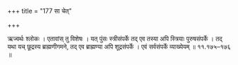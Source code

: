 +++
title = "177 सा चेत्"

+++

ऋज्वर्थः श्लोकः । एतावांस् तु विशेषः । यत् पुंसः स्त्रीसंपर्के तद् एव तस्या अपि स्त्रियाः पुरुषसंपर्के । तद् यथा यच् छूद्रस्य ब्राह्मणीगमने, तद् एव ब्राह्मण्या अपि शूद्रसंपर्के । एवं सर्वसंपर्के व्याख्येयम् ॥ ११.१७५–१७६ ॥